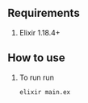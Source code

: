 ## Requirements
1. Elixir 1.18.4+

## How to use

1. To run run
    ```bash
    elixir main.ex
    ```